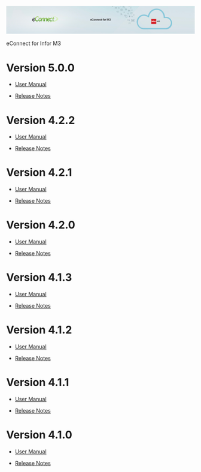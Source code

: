 ![eConnect for Infor M3](media/b74af4ae6e7208b3193b8a099a65b0f5.jpg)

eConnect for Infor M3

Version 5.0.0
=============

-   [User Manual](5.0.0/usermanual-multiwarehouse.md)

-   [Release Notes](5.0.0/release-notes-multiwarehouse.md)
    

Version 4.2.2
=============

-   [User Manual](4.2.2/usermanual-multiwarehouse.md)

-   [Release Notes](4.2.2/release-notes-multiwarehouse.md)

Version 4.2.1
=============

-   [User Manual](4.2.1/usermanual-multiwarehouse.md)

-   [Release Notes](4.2.1/release-notes-multiwarehouse.md)

Version 4.2.0
=============

-   [User Manual](4.2.0/usermanual-multiwarehouse.md)

-   [Release Notes](4.2.0/release-notes-multiwarehouse.md)

Version 4.1.3
=============

-   [User Manual](4.1.3/usermanual-multiwarehouse.md)

-   [Release Notes](4.1.3/release-notes-multiwarehouse.md)

Version 4.1.2
=============

-   [User Manual](4.1.2/usermanual-multiwarehouse.md)

-   [Release Notes](4.1.2/release-notes-multiwarehouse.md)

Version 4.1.1
=============

-   [User Manual](4.1.1/usermanual-multiwarehouse.md)

-   [Release Notes](4.1.1/release-notes-multiwarehouse.md)

Version 4.1.0
=============

-   [User Manual](4.1.0/usermanual-multiwarehouse.md)

-   [Release Notes](4.1.0/release-notes-multiwarehouse.md)
